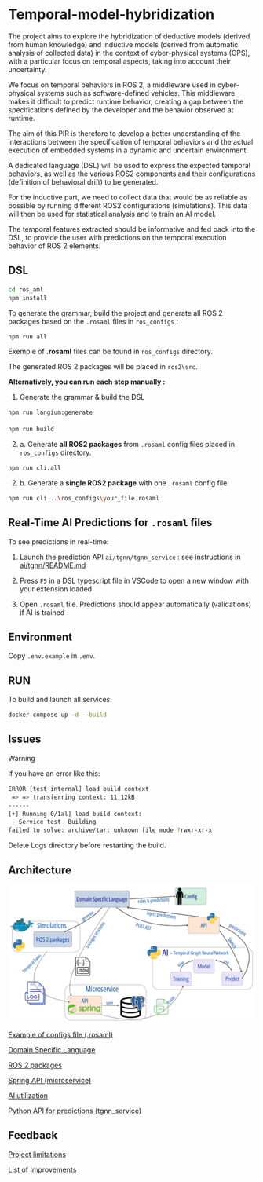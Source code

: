 # Temporal-model-hybridization

The project aims to explore the hybridization of deductive models (derived from human knowledge) and inductive models (derived from automatic analysis of collected data) in the context of cyber-physical systems (CPS), with a particular focus on temporal aspects, taking into account their uncertainty.

We focus on temporal behaviors in ROS 2, a middleware used in cyber-physical systems such as software-defined vehicles. This middleware makes it difficult to predict runtime behavior, creating a gap between the specifications defined by the developer and the behavior observed at runtime.

The aim of this PIR is therefore to develop a better understanding of the interactions between the specification of temporal behaviors and the actual execution of embedded systems in a dynamic and uncertain environment.

A dedicated language (DSL) will be used to express the expected temporal behaviors, as well as the various ROS2 components and their configurations (definition of behavioral drift) to be generated.

For the inductive part, we need to collect data that would be as reliable as possible by running different ROS2 configurations (simulations). This data will then be used for statistical analysis and to train an AI model.

The temporal features extracted should be informative and fed back into the DSL, to provide the user with predictions on the temporal execution behavior of ROS 2 elements.

## DSL

```bash
cd ros_aml
npm install
```

To generate the grammar, build the project and generate all ROS 2 packages based on the `.rosaml` files in `ros_configs` :

```bash
npm run all
```

Exemple of **.rosaml** files can be found in `ros_configs` directory.

The generated ROS 2 packages will be placed in `ros2\src`.

**Alternatively, you can run each step manually :**

1. Generate the grammar & build the DSL

```bash
npm run langium:generate

npm run build
```

2. a. Generate **all ROS2 packages** from `.rosaml` config files placed in `ros_configs` directory.

```bash
npm run cli:all
```

2. b. Generate a **single ROS2 package** with one `.rosaml` config file

```bash
npm run cli ..\ros_configs\your_file.rosaml
```

## Real-Time AI Predictions for `.rosaml` files

To see predictions in real-time:

1. Launch the prediction API `ai/tgnn/tgnn_service` : see instructions in [ai/tgnn/README.md](ai/tgnn/README.md)

2. Press `F5` in a DSL typescript file in VSCode to open a new window with your extension loaded.
3. Open `.rosaml` file. Predictions should appear automatically (validations) if AI is trained

## Environment

Copy `.env.example` in `.env`.

## RUN

To build and launch all services:

```bash
docker compose up -d --build
```

## Issues

> [!Warning]
> If you have an error like this:

```sh
ERROR [test internal] load build context                                                                                                                                                                                                                                                 0.0s
 => => transferring context: 11.12kB                                                                                                                                                                                                                                                         0.0s
------
[+] Running 0/1al] load build context:
 - Service test  Building                                                                                                                                                                                                                                                                    0.8s
failed to solve: archive/tar: unknown file mode ?rwxr-xr-x
```

Delete Logs directory before restarting the build.

## Architecture

![architecture](readme_pictures/architecture.png)

[Example of configs file (.rosaml)](ros_configs/example0.rosaml)

[Domain Specific Language](ros_aml/README.MD)

[ROS 2 packages](ros2/README.md)

[Spring API (microservice)](temporal_time_series_ms/README.md)

[AI utilization](ai/tgnn/README.md)

[Python API for predictions (tgnn_service)](ai/tgnn/README.md)

## Feedback

[Project limitations](docs/reports/limitations.md)

[List of Improvements](docs/reports/improvements.md)
